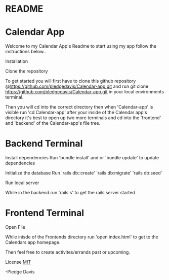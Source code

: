 # README
# Calendar App

Welcome to my Calendar App's Readme to start using my app follow the instructions below..

Installation

Clone the repository

To get started you will first have to clone this github repository
@https://github.com/pledgedavis/Calendar-app.git and run git clone https://github.com/pledgedavis/Calendar-app.git in your local environments terminal.

Then you will cd into the correct directory then when 'Calendar-app' is visible run 'cd Calendar-app' after your inside of the Calendar app's directory it's best to open up two more terminals and  cd into the 'frontend' and 'backend' of the Calendar-app's file tree.

# Backend Terminal

Install dependencies
Run 'bundle install' and or 'bundle update' to update dependencies 

Initialize the database
Run 'rails db::create' `rails db:migrate' 'rails db:seed'

Run local server

While in the backend run 'rails s' to get the rails server started 

# Frontend Terminal 

Open File 

While inisde of the Frontends directory run 'open index.html' to get to the Calendars app homepage.



Then feel free to create activites/errands past or upcoming.


License
[MIT](https://choosealicense.com/licenses/mit/)

-Pledge Davis
